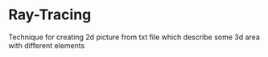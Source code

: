 # Ray-Tracing
Technique for creating 2d picture from txt file which describe some 3d area with different elements
